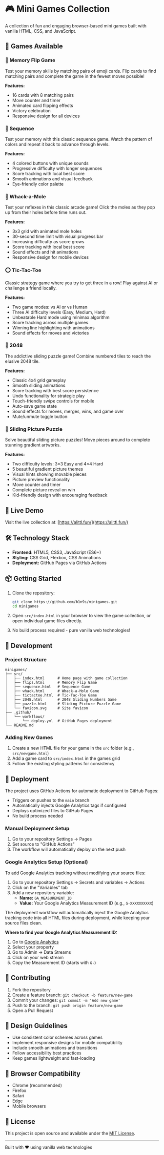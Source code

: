 # 🎮 Mini Games Collection

A collection of fun and engaging browser-based mini games built with vanilla HTML, CSS, and JavaScript.

## 🎯 Games Available

### 🧠 Memory Flip Game

Test your memory skills by matching pairs of emoji cards. Flip cards to find matching pairs and complete the game in the fewest moves possible!

**Features:**

- 16 cards with 8 matching pairs
- Move counter and timer
- Animated card flipping effects
- Victory celebration
- Responsive design for all devices

### 🎵 Sequence

Test your memory with this classic sequence game. Watch the pattern of colors and repeat it back to advance through levels.

**Features:**

- 4 colored buttons with unique sounds
- Progressive difficulty with longer sequences
- Score tracking with local best score
- Smooth animations and visual feedback
- Eye-friendly color palette

### 🔨 Whack-a-Mole

Test your reflexes in this classic arcade game! Click the moles as they pop up from their holes before time runs out.

**Features:**

- 3x3 grid with animated mole holes
- 30-second time limit with visual progress bar
- Increasing difficulty as score grows
- Score tracking with local best score
- Sound effects and hit animations
- Responsive design for mobile devices

### ⭕ Tic-Tac-Toe

Classic strategy game where you try to get three in a row! Play against AI or challenge a friend locally.

**Features:**

- Two game modes: vs AI or vs Human
- Three AI difficulty levels (Easy, Medium, Hard)
- Unbeatable Hard mode using minimax algorithm
- Score tracking across multiple games
- Winning line highlighting with animations
- Sound effects for moves and victories

### 🎯 2048

The addictive sliding puzzle game! Combine numbered tiles to reach the elusive 2048 tile.

**Features:**

- Classic 4x4 grid gameplay
- Smooth sliding animations
- Score tracking with best score persistence
- Undo functionality for strategic play
- Touch-friendly swipe controls for mobile
- Auto-save game state
- Sound effects for moves, merges, wins, and game over
- Mute/unmute toggle button

### 🧩 Sliding Picture Puzzle

Solve beautiful sliding picture puzzles! Move pieces around to complete stunning gradient artworks.

**Features:**

- Two difficulty levels: 3×3 Easy and 4×4 Hard
- 5 beautiful gradient picture themes
- Visual hints showing movable pieces
- Picture preview functionality
- Move counter and timer
- Complete picture reveal on win
- Kid-friendly design with encouraging feedback

## 🚀 Live Demo

Visit the live collection at: [https://alittl.fun/](https://alittl.fun/)

## 🛠️ Technology Stack

- **Frontend:** HTML5, CSS3, JavaScript (ES6+)
- **Styling:** CSS Grid, Flexbox, CSS Animations
- **Deployment:** GitHub Pages via GitHub Actions

## 📦 Getting Started

1. Clone the repository:

   ```bash
   git clone https://github.com/b1n9s/minigames.git
   cd minigames
   ```

2. Open `src/index.html` in your browser to view the game collection, or open individual game files directly.

3. No build process required - pure vanilla web technologies!

## 🔧 Development

### Project Structure

```text
minigames/
├── src/
│   ├── index.html      # Home page with game collection
│   ├── flips.html      # Memory Flip Game
│   ├── sequence.html   # Sequence Game
│   ├── whack.html      # Whack-a-Mole Game
│   ├── tictactoe.html  # Tic-Tac-Toe Game
│   ├── 2048.html       # 2048 Sliding Numbers Game
│   ├── puzzle.html     # Sliding Picture Puzzle Game
│   └── favicon.svg     # Site favicon
├── .github/
│   └── workflows/
│       └── deploy.yml  # GitHub Pages deployment
└── README.md
```

### Adding New Games

1. Create a new HTML file for your game in the `src` folder (e.g., `src/newgame.html`)
2. Add a game card to `src/index.html` in the games grid
3. Follow the existing styling patterns for consistency

## 🚀 Deployment

The project uses GitHub Actions for automatic deployment to GitHub Pages:

- Triggers on pushes to the `main` branch
- Automatically injects Google Analytics tags if configured
- Deploys optimized files to GitHub Pages
- No build process needed

### Manual Deployment Setup

1. Go to your repository Settings → Pages
2. Set source to "GitHub Actions"
3. The workflow will automatically deploy on the next push

### Google Analytics Setup (Optional)

To add Google Analytics tracking without modifying your source files:

1. Go to your repository Settings → Secrets and variables → Actions
2. Click on the "Variables" tab
3. Add a new repository variable:
   - **Name:** `GA_MEASUREMENT_ID`
   - **Value:** Your Google Analytics Measurement ID (e.g., `G-XXXXXXXXXX`)

The deployment workflow will automatically inject the Google Analytics tracking code into all HTML files during deployment, while keeping your source files clean.

**Where to find your Google Analytics Measurement ID:**

1. Go to [Google Analytics](https://analytics.google.com/)
2. Select your property
3. Go to Admin → Data Streams
4. Click on your web stream
5. Copy the Measurement ID (starts with `G-`)

## 🤝 Contributing

1. Fork the repository
2. Create a feature branch: `git checkout -b feature/new-game`
3. Commit your changes: `git commit -m 'Add new game'`
4. Push to the branch: `git push origin feature/new-game`
5. Open a Pull Request

## 🎨 Design Guidelines

- Use consistent color schemes across games
- Implement responsive designs for mobile compatibility
- Include smooth animations and transitions
- Follow accessibility best practices
- Keep games lightweight and fast-loading

## 📱 Browser Compatibility

- Chrome (recommended)
- Firefox
- Safari
- Edge
- Mobile browsers

## 📄 License

This project is open source and available under the [MIT License](LICENSE).

---

Built with ❤️ using vanilla web technologies
